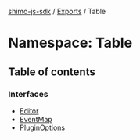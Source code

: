 [shimo-js-sdk](../README.md) / [Exports](../modules.md) / Table

# Namespace: Table

## Table of contents

### Interfaces

- [Editor](../interfaces/Table.Editor.md)
- [EventMap](../interfaces/Table.EventMap.md)
- [PluginOptions](../interfaces/Table.PluginOptions.md)
